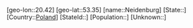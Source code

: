 ﻿---
location: [53.35,20.42]
type: City
tags:
- geo/City


SpocWebEntityId: 32771
isDeleted: false
confidential: public

---
[geo-lon::20.42]
[geo-lat::53.35]
[name::Neidenburg]
[State::]
[Country::[Poland](geo/Continent/Europe/Poland.md)]
[StateId::]
[Population::]
[Unknown::]

